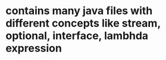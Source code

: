 # contains many java files with different concepts like stream, optional, interface, lambhda expression
